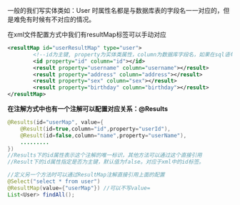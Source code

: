 一般的我们写实体类如：User 时属性名都是与数据库表的字段名一一对应的，但是难免有时候有不对应的情况。

在xml文件配置方式中我们有resultMap标签可以手动对应

```xml
<resultMap id="userResultMap" type="user">
        <!--id为主键, property为实体类属性，column为数据库字段名，如果在sql语句中起了别名那么这里就是别名-->
        <id property="id" column="id"></id>
        <result property="username" column="username"></result>
        <result property="address" column="address"></result>
        <result property="sex" column="sex"></result>
        <result property="birthday" column="birthday"></result>
</resultMap>
```

**在注解方式中也有一个注解可以配置对应关系：@Results**

```java
@Results(id="userMap", value={
    @Result(id=true,column="id",property="userId"),
    @Result(id=false,column="name",property="userName"),
    .........
})
//Results下的id属性表示这个注解的唯一标识，其他方法可以通过这个直接引用
//Result下的id属性指定是否为主键，默认值为false。对应于xml中的id标签。

//定义另一个方法时可以通过ResultMap注解直接引用上面的配置
@Select("select * from user")
@ResultMap(value={"userMap"}) //可以不写value=
List<User> findAll();
```

